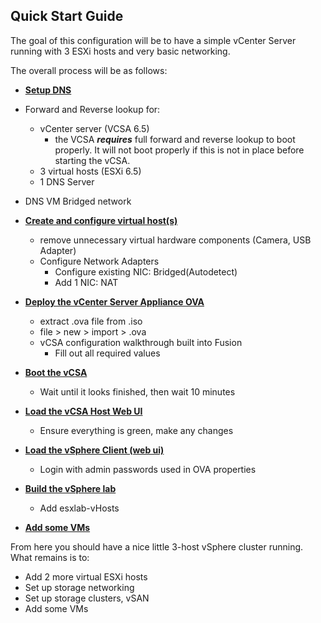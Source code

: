 <!--
esxlab-quickstart.md
-->

## Quick Start Guide

The goal of this configuration will be to have a simple vCenter Server running with 3 ESXi hosts and very basic networking.

The overall process will be as follows:

- [**Setup DNS**](./net_config/net-dns_config.md)
 - Forward and Reverse lookup for:
     - vCenter server (VCSA 6.5)
       - the VCSA ***requires*** full forward and reverse lookup to boot properly. It will not boot properly if this is not in place before starting the vCSA.
     - 3 virtual hosts (ESXi 6.5)
     - 1 DNS Server
  - DNS VM Bridged network


- [**Create and configure virtual host(s)**](./host_config/host-install_esx.md)
  - remove unnecessary virtual hardware components (Camera, USB Adapter)
  - Configure Network Adapters
    - Configure existing NIC: Bridged(Autodetect)
    - Add 1 NIC: NAT


- [**Deploy the vCenter Server Appliance OVA**](./host_config/host-deploy_vcsa.md)
  - extract .ova file from .iso
  - file > new > import > .ova
  - vCSA configuration walkthrough built into Fusion
    - Fill out all required values


- [**Boot the vCSA**](./host_config/host-deploy_vcsa.md)
  - Wait until it looks finished, then wait 10 minutes


- [**Load the vCSA Host Web UI**](./host_config/host-config_vcsa.md)
  - Ensure everything is green, make any changes


- [**Load the vSphere Client (web ui)**](./mgmt_config/mgmt-config_vcsa.md)
  - Login with admin passwords used in OVA properties


- [**Build the vSphere lab**](./mgmt_config/mgmt-vsphere_lab_buildout.md)
  - Add esxlab-vHosts


- [**Add some VMs**](./lab_config/lab_setup-add_vms.md)

From here you should have a nice little 3-host vSphere cluster running. <br>
What remains is to:
  - Add 2 more virtual ESXi hosts
  - Set up storage networking
  - Set up storage clusters, vSAN
  - Add some VMs
